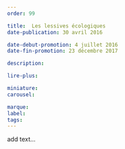 ```yaml
---
order: 99

title:  Les lessives écologiques
date-publication: 30 avril 2016

date-debut-promotion: 4 juillet 2016
date-fin-promotion: 23 décembre 2017

description: 

lire-plus:

miniature:
carousel: 

marque:
label: 
tags:
---
```

<!--fin-excerpt-->
<!-- ******************************** -->
<!-- **** début contenu détaillé **** -->

add text...

<!-- **** fin contenu détaillé **** -->
<!-- ****************************** -->